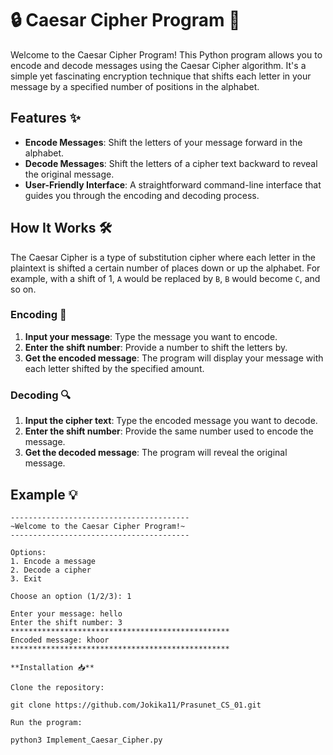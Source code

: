 # 🔒 Caesar Cipher Program 🔑

Welcome to the Caesar Cipher Program! This Python program allows you to encode and decode messages using the Caesar Cipher algorithm. 
It's a simple yet fascinating encryption technique that shifts each letter in your message by a specified number of positions in the alphabet.

## Features ✨

- **Encode Messages**: Shift the letters of your message forward in the alphabet.
- **Decode Messages**: Shift the letters of a cipher text backward to reveal the original message.
- **User-Friendly Interface**: A straightforward command-line interface that guides you through the encoding and decoding process.

## How It Works 🛠️

The Caesar Cipher is a type of substitution cipher where each letter in the plaintext is shifted a certain number of places down or up the alphabet. 
For example, with a shift of 1, `A` would be replaced by `B`, `B` would become `C`, and so on.

### Encoding 📝

1. **Input your message**: Type the message you want to encode.
2. **Enter the shift number**: Provide a number to shift the letters by.
3. **Get the encoded message**: The program will display your message with each letter shifted by the specified amount.

### Decoding 🔍

1. **Input the cipher text**: Type the encoded message you want to decode.
2. **Enter the shift number**: Provide the same number used to encode the message.
3. **Get the decoded message**: The program will reveal the original message.

## Example 💡

```plaintext
----------------------------------------
~Welcome to the Caesar Cipher Program!~
----------------------------------------

Options:
1. Encode a message
2. Decode a cipher
3. Exit

Choose an option (1/2/3): 1

Enter your message: hello
Enter the shift number: 3
*************************************************
Encoded message: khoor
*************************************************

**Installation 📥**

Clone the repository:

git clone https://github.com/Jokika11/Prasunet_CS_01.git

Run the program:

python3 Implement_Caesar_Cipher.py
